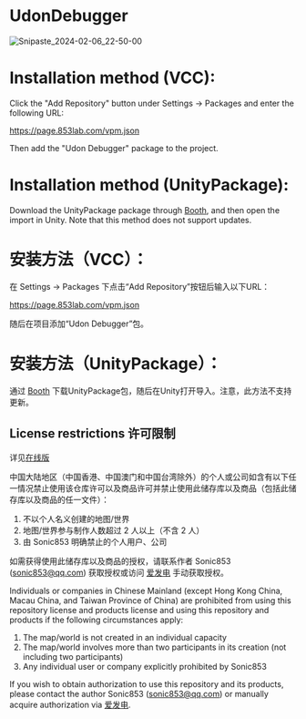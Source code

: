 # UdonDebugger
![Snipaste_2024-02-06_22-50-00](https://github.com/UdonLab/UdonDebugger/assets/8389962/e05990b1-94ca-4138-82ab-aa3a4d3a2d1c)

# Installation method (VCC):
Click the "Add Repository" button under Settings → Packages and enter the following URL:

https://page.853lab.com/vpm.json

Then add the "Udon Debugger" package to the project.

# Installation method (UnityPackage):
Download the UnityPackage package through [Booth](https://853lab.booth.pm/items/5480082), and then open the import in Unity. Note that this method does not support updates.

# 安装方法（VCC）：
在 Settings → Packages 下点击“Add Repository”按钮后输入以下URL：

https://page.853lab.com/vpm.json

随后在项目添加“Udon Debugger”包。

# 安装方法（UnityPackage）：
通过 [Booth](https://853lab.booth.pm/items/5480082) 下载UnityPackage包，随后在Unity打开导入。注意，此方法不支持更新。

## License restrictions 许可限制
详见[在线版](https://github.com/Sonic853/vpm-repos/wiki/License-restrictions-%E8%AE%B8%E5%8F%AF%E9%99%90%E5%88%B6)

中国大陆地区（中国香港、中国澳门和中国台湾除外）的个人或公司如含有以下任一情况禁止使用该仓库许可以及商品许可并禁止使用此储存库以及商品（包括此储存库以及商品的任一文件）：

1. 不以个人名义创建的地图/世界
2. 地图/世界参与制作人数超过 2 人以上（不含 2 人）
3. 由 Sonic853 明确禁止的个人用户、公司

如需获得使用此储存库以及商品的授权，请联系作者 Sonic853 (sonic853@qq.com) 获取授权或访问 [爱发电](https://afdian.com/a/Sonic853) 手动获取授权。

Individuals or companies in Chinese Mainland (except Hong Kong China, Macau China, and Taiwan Province of China) are prohibited from using this repository license and products license and using this repository and products if the following circumstances apply:

1. The map/world is not created in an individual capacity
2. The map/world involves more than two participants in its creation (not including two participants)
3. Any individual user or company explicitly prohibited by Sonic853

If you wish to obtain authorization to use this repository and its products, please contact the author Sonic853 (sonic853@qq.com) or manually acquire authorization via [爱发电](https://afdian.com/a/Sonic853).
